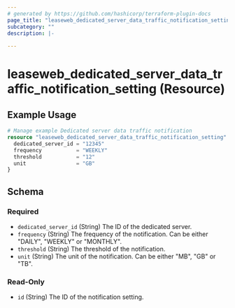 ```yaml
---
# generated by https://github.com/hashicorp/terraform-plugin-docs
page_title: "leaseweb_dedicated_server_data_traffic_notification_setting Resource - leaseweb"
subcategory: ""
description: |-
  
---
```


# leaseweb_dedicated_server_data_traffic_notification_setting (Resource)



## Example Usage

```terraform
# Manage example Dedicated server data traffic notification
resource "leaseweb_dedicated_server_data_traffic_notification_setting" "example" {
  dedicated_server_id = "12345"
  frequency           = "WEEKLY"
  threshold           = "12"
  unit                = "GB"
}
```

<!-- schema generated by tfplugindocs -->
## Schema

### Required

- `dedicated_server_id` (String) The ID of the dedicated server.
- `frequency` (String) The frequency of the notification. Can be either "DAILY", "WEEKLY" or "MONTHLY".
- `threshold` (String) The threshold of the notification.
- `unit` (String) The unit of the notification. Can be either "MB", "GB" or "TB".

### Read-Only

- `id` (String) The ID of the notification setting.
